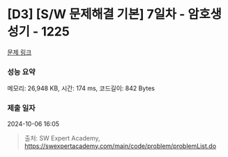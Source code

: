 # [D3] [S/W 문제해결 기본] 7일차 - 암호생성기 - 1225 

[문제 링크](https://swexpertacademy.com/main/code/problem/problemDetail.do?contestProbId=AV14uWl6AF0CFAYD) 

### 성능 요약

메모리: 26,948 KB, 시간: 174 ms, 코드길이: 842 Bytes

### 제출 일자

2024-10-06 16:05



> 출처: SW Expert Academy, https://swexpertacademy.com/main/code/problem/problemList.do